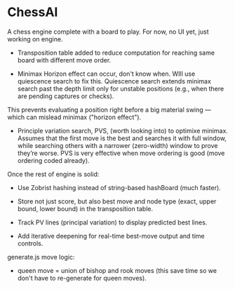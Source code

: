 # ChessAI
A chess engine complete with a board to play.
For now, no UI yet, just working on engine.

- Transposition table added to reduce computation for reaching same board with different move order.

- Minimax Horizon effect can occur, don't know when.
 WIll use quiescence search to fix this.
Quiescence search extends minimax search past the depth limit only for unstable positions (e.g., when there are pending captures or checks).

This prevents evaluating a position right before a big material swing — which can mislead minimax ("horizon effect").

- Principle variation search, PVS, (worth looking into) to optimixe minimax. Assumes that the first move is the best and searches it with full window, while searching others with a narrower (zero-width) window to prove they’re worse.
PVS is very effective when move ordering is good (move ordering coded already).


Once the rest of engine is solid:

- Use Zobrist hashing instead of string-based hashBoard (much faster).

- Store not just score, but also best move and node type (exact, upper bound, lower bound) in the transposition table.

- Track PV lines (principal variation) to display predicted best lines.

- Add iterative deepening for real-time best-move output and time controls.







generate.js move logic:
- queen move = union of bishop and rook moves (this save time so we don't have to re-generate for queen moves).